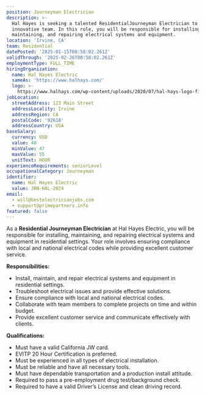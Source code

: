 ```yaml
---
position: Journeyman Electrician
description: >-
  Hal Hayes is seeking a talented ResidentialJourneyman Electrician to join our
  innovative team. In this role, you will be responsible for installing,
  maintaining, and repairing electrical systems and equipment.
location: 'Irvine, CA'
team: Residential
datePosted: '2025-01-15T08:58:02.261Z'
validThrough: '2025-02-26T08:58:02.261Z'
employmentType: FULL_TIME
hiringOrganization:
  name: Hal Hayes Electric
  sameAs: 'https://www.halhays.com/'
  logo: >-
    https://www.halhays.com/wp-content/uploads/2020/07/hal-hays-logo-final.svg?x82171
jobLocation:
  streetAddress: 123 Main Street
  addressLocality: Irvine
  addressRegion: CA
  postalCode: '92618'
  addressCountry: USA
baseSalary:
  currency: USD
  value: 40
  minValue: 47
  maxValue: 55
  unitText: HOUR
experienceRequirements: seniorLevel
occupationalCategory: Journeyman
identifier:
  name: Hal Hayes Electric
  value: JRN-HAL-2024
email:
  - will@bestelectricianjobs.com
  - support@primepartners.info
featured: false
---
```


As a **Residential Journeyman Electrician** at Hal Hayes Electric, you will be responsible for installing, maintaining, and repairing electrical systems and equipment in residential settings. Your role involves ensuring compliance with local and national electrical codes while providing excellent customer service.

**Responsibilities:**

- Install, maintain, and repair electrical systems and equipment in residential settings.
- Troubleshoot electrical issues and provide effective solutions.
- Ensure compliance with local and national electrical codes.
- Collaborate with team members to complete projects on time and within budget.
- Provide excellent customer service and communicate effectively with clients.

**Qualifications:**

- Must have a valid California JW card.
- EVITP 20 Hour Certification is preferred.
- Must be experienced in all types of electrical installation.
- Must be reliable and have all necessary tools.
- Must have dependable transportation and a production install attitude.
- Required to pass a pre-employment drug test/background check.
- Required to have a valid Driver’s License and clean driving record.

